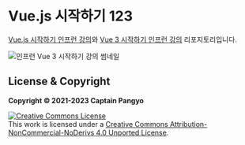 # Vue.js 시작하기 123

[Vue.js 시작하기 인프런 강의](https://inf.run/RxKK)와 [Vue 3 시작하기 인프런 강의](https://inf.run/kRHp) 리포지토리입니다.

![인프런 Vue 3 시작하기 강의 썸네일](https://cdn.inflearn.com/public/courses/332010/cover/fffd02eb-685e-44ab-aa0d-6788349338c5/332010-eng.png)

## License & Copyright

**Copyright © 2021-2023 Captain Pangyo**

<a rel="license" href="http://creativecommons.org/licenses/by-nc-nd/4.0/"><img alt="Creative Commons License" style="border-width:0" src="https://i.creativecommons.org/l/by-nc-nd/4.0/88x31.png" /></a><br />This work is licensed under a <a rel="license" href="http://creativecommons.org/licenses/by-nc-nd/4.0/">Creative Commons Attribution-NonCommercial-NoDerivs 4.0 Unported License</a>.
